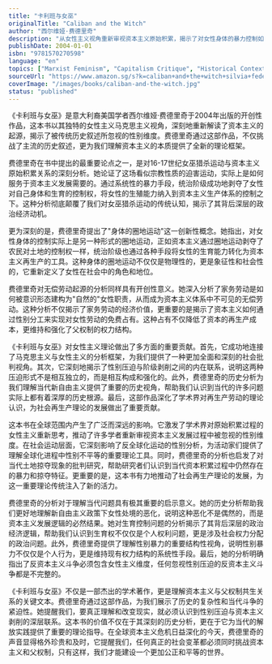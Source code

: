 ```yaml
---
title: "卡利班与女巫"
originalTitle: "Caliban and the Witch"
author: "西尔维娅·费德里奇"
description: "从女性主义视角重新审视资本主义原始积累，揭示了对女性身体的暴力控制如何成为资本主义发展的基础。"
publishDate: 2004-01-01
isbn: "9781570270598"
language: "en"
topics: ["Marxist Feminism", "Capitalism Critique", "Historical Context", "Bodily Autonomy", "Patriarchy Critique"]
sourceUrl: "https://www.amazon.sg/s?k=caliban+and+the+witch+silvia+federici&tag=inkrupt-22"
coverImage: "/images/books/caliban-and-the-witch.jpg"
status: "published"
---
```


《卡利班与女巫》是意大利裔美国学者西尔维娅·费德里奇于2004年出版的开创性作品，这本书以其独特的女性主义马克思主义视角，深刻地重新解读了资本主义的起源，揭示了被传统历史叙述所忽视的性别维度。费德里奇通过这部作品，不仅挑战了主流的历史叙述，更为我们理解资本主义的本质提供了全新的理论框架。

费德里奇在书中提出的最重要论点之一，是对16-17世纪女巫猎杀运动与资本主义原始积累关系的深刻分析。她论证了这场看似宗教性质的迫害运动，实际上是如何服务于资本主义发展需要的。通过系统性的暴力手段，统治阶级成功地剥夺了女性对自己身体和生育的控制权，将女性的生殖能力纳入到资本主义生产体系的控制之下。这种分析彻底颠覆了我们对女巫猎杀运动的传统认知，揭示了其背后深层的政治经济动机。

更为深刻的是，费德里奇提出了"身体的圈地运动"这一创新性概念。她指出，对女性身体的控制实际上是另一种形式的圈地运动，正如资本主义通过圈地运动剥夺了农民对土地的控制权一样，统治阶级也通过各种手段将女性的生育能力转化为资本主义再生产的工具。这种身体的圈地运动不仅仅是物理性的，更是象征性和社会性的，它重新定义了女性在社会中的角色和地位。

费德里奇对无偿劳动起源的分析同样具有开创性意义。她深入分析了家务劳动是如何被意识形态建构为"自然的"女性职责，从而成为资本主义体系中不可见的无偿劳动。这种分析不仅揭示了家务劳动的经济价值，更重要的是揭示了资本主义如何通过性别分工来实现对女性劳动的免费占有。这种占有不仅降低了资本的再生产成本，更维持和强化了父权制的权力结构。

《卡利班与女巫》对女性主义理论做出了多方面的重要贡献。首先，它成功地连接了马克思主义与女性主义的分析框架，为我们提供了一种更加全面和深刻的社会批判视角。其次，它深刻地揭示了性别压迫与阶级剥削之间的内在联系，说明这两种压迫形式不是相互独立的，而是相互构成和强化的。此外，费德里奇的历史分析为我们理解当代新自由主义提供了重要的历史视角，帮助我们认识到当代的许多问题实际上都有着深厚的历史根源。最后，这部作品深化了学术界对再生产劳动的理论认识，为社会再生产理论的发展做出了重要贡献。

这本书在全球范围内产生了广泛而深远的影响。它激发了学术界对原始积累过程的女性主义重新思考，推动了许多学者重新审视资本主义发展过程中被忽视的性别维度。在社会运动层面，它深刻影响了反全球化运动的性别分析，为活动家们提供了理解全球化进程中性别不平等的重要理论工具。同时，费德里奇的分析也启发了对当代土地掠夺现象的批判研究，帮助研究者们认识到当代资本积累过程中仍然存在的暴力和掠夺特征。更重要的是，这本书有力地推动了社会再生产理论的发展，为这一重要理论传统注入了新的活力。

费德里奇的分析对于理解当代问题具有极其重要的启示意义。她的历史分析帮助我们更好地理解新自由主义政策下女性处境的恶化，说明这种恶化不是偶然的，而是资本主义发展逻辑的必然结果。她对生育控制问题的分析揭示了其背后深层的政治经济逻辑，帮助我们认识到生育权不仅仅是个人权利问题，更是涉及社会权力分配的政治问题。此外，费德里奇提供了理解性别暴力的重要结构性视角，说明性别暴力不仅仅是个人行为，更是维持现有权力结构的系统性手段。最后，她的分析明确指出了反资本主义斗争必须包含女性主义维度，任何忽视性别压迫的反资本主义斗争都是不完整的。

《卡利班与女巫》不仅是一部杰出的学术著作，更是理解资本主义与父权制共生关系的关键文本。费德里奇通过这部作品，为我们展示了历史的复杂性和当代斗争的紧迫性。她提醒我们，要真正理解和改变现实，就必须认识到性别压迫与资本主义剥削的深层联系。这本书的价值不仅在于其深刻的历史分析，更在于它为当代的解放实践提供了重要的理论指导。在全球资本主义危机日益深化的今天，费德里奇的声音显得格外珍贵和及时，它提醒我们，任何真正的社会变革都必须同时挑战资本主义和父权制，只有这样，我们才能建设一个更加公正和平等的世界。